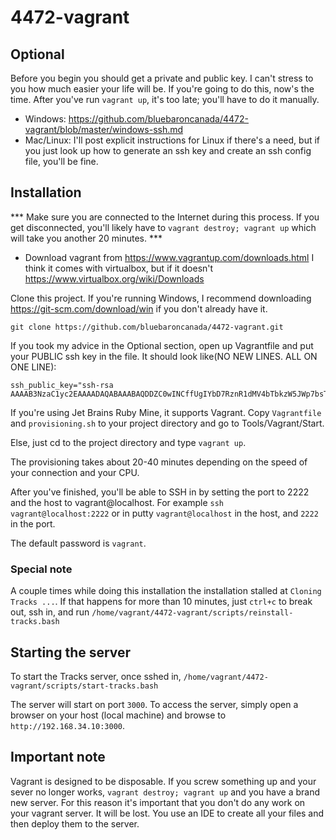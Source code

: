 # 4472-vagrant

## Optional
Before you begin you should get a private and public key.  I can't stress to you how much easier your life will be.  If you're going to do this, now's the time.  After you've run `vagrant up`, it's too late; you'll have to do it manually.

- Windows: https://github.com/bluebaroncanada/4472-vagrant/blob/master/windows-ssh.md
- Mac/Linux: I'll post explicit instructions for Linux if there's a need, but if you just look up how to generate an ssh key and create an ssh config file, you'll be fine.

## Installation

*** Make sure you are connected to the Internet during this process.  If you get disconnected, you'll likely have to `vagrant destroy; vagrant up` which will take you another 20 minutes. ***

- Download vagrant from https://www.vagrantup.com/downloads.html
I think it comes with virtualbox, but if it doesn't https://www.virtualbox.org/wiki/Downloads

Clone this project.  If you're running Windows, I recommend downloading https://git-scm.com/download/win if you don't already have it.

```
git clone https://github.com/bluebaroncanada/4472-vagrant.git
```

If you took my advice in the Optional section, open up Vagrantfile and put your PUBLIC ssh key in the file.  It should look like(NO NEW LINES.  ALL ON ONE LINE):
```
ssh_public_key="ssh-rsa AAAAB3NzaC1yc2EAAAADAQABAAABAQDDZC0wINCffUgIYbD7RznR1dMV4bTbkzW5JWp7bsTNWZNTUGiXt9nKl7Q+fE8ChpnqsLfQg4NtzxkMxFEOZI3qa/6dLlqlIq5UwdB/lF0YO7FMgn5sfJs2+/pvs2Ytx6niH4coLB8NZW5SiV9MWj3ECOOVWTtVyrU37/ANzCr+i+tU8g7H2+DxADXUcYWxwbv2tL1TF89BEaRaVQlz1oJNi54i+E/aggyw65WfoVDWQEXWO+SjiTm9Ide1RxHE0pDUKLoxTvsUZpR2PWRq0LCrzljfzfYl3RloCIelwy+pFgO8KlDgPvgnJs8iP6wmsMw5RyF5y3fhYWdET/h377jl"
```

If you're using Jet Brains Ruby Mine, it supports Vagrant.  Copy `Vagrantfile` and `provisioning.sh` to your project directory and go to Tools/Vagrant/Start.

Else, just cd to the project directory and type `vagrant up`.

The provisioning takes about 20-40 minutes depending on the speed of your connection and your CPU.

After you've finished, you'll be able to SSH in by setting the port to 2222 and the host to vagrant@localhost.  For example `ssh vagrant@localhost:2222` or in putty `vagrant@localhost` in the host, and `2222` in the port.

The default password is `vagrant`.

### Special note
A couple times while doing this installation the installation stalled at `Cloning Tracks ...`.  If that happens for more than 10 minutes, just `ctrl+c` to break out, ssh in, and run `/home/vagrant/4472-vagrant/scripts/reinstall-tracks.bash`

## Starting the server

To start the Tracks server, once sshed in, `/home/vagrant/4472-vagrant/scripts/start-tracks.bash`

The server will start on port `3000`.  To access the server, simply open a browser on your host (local machine) and browse to `http://192.168.34.10:3000`.

## Important note
Vagrant is designed to be disposable.  If you screw something up and your sever no longer works, `vagrant destroy; vagrant up` and you have a brand new server.  For this reason it's important that you don't do any work on your vagrant server.  It will be lost.  You use an IDE to create all your files and then deploy them to the server.
